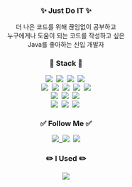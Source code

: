 
<!-- <p align="center">
<img width="550px" src="https://user-images.githubusercontent.com/102283529/226106471-cc61c579-b8c4-401c-8831-76e46e4401d7.png">
</p>
<p align="center"> -->
<h3 align="center"> ✨ Just Do IT ✨ </h3>
<p align="center" >
더 나은 코드를 위해 끊임없이 공부하고<br>
누구에게나 도움이 되는 코드를 작성하고 싶은<br>
Java를 좋아하는 신입 개발자</p>

<h3 align="center">📕 Stack 📕</h3>
<p align="center">
  <img src="https://img.shields.io/badge/Java-007396?style=flat&logo=java&logoColor=white"/>&nbsp
  <img src="https://img.shields.io/badge/SpringBoot-6DB33F?style=flat&logo=springboot&logoColor=white"/>&nbsp
  <img src="https://img.shields.io/badge/JavaScript-f7df1e?style=flat&logo=javascript&logoColor=white"/></a>&nbsp
  <img src="https://img.shields.io/badge/Thymeleaf-005F0F?style=flat&logo=Thymeleaf&logoColor=white"/></a>&nbsp
  <br>
  <img src="https://img.shields.io/badge/jQuery-0769AD?style=flat&logo=jQuery&logoColor=white">&nbsp
  <img src="https://img.shields.io/badge/HTML5-E34F26?style=flat&logo=html5&logoColor=white">&nbsp
  <img src="https://img.shields.io/badge/CSS-1572B6?style=flat&logo=css3&logoColor=white">&nbsp
  <img src="https://img.shields.io/badge/ORACLE-F80000?style=flat&logo=ORACLE&logoColor=white">&nbsp
  <img src="https://img.shields.io/badge/MySQL-4479A1?style=flat&logo=MySQL&logoColor=white"/>
  <br>
  <img src="https://img.shields.io/badge/Eclipse-2C2255?style=flat&logo=Eclipse IDE&logoColor=white"/>&nbsp
  <img src="https://img.shields.io/badge/VSCode-007ACC?style=flat&logo=Visual Studio Code&logoColor=white"/>&nbsp
  <img src="https://img.shields.io/badge/IntelliJ-000000?style=flat&logo=IntelliJ IDEA&logoColor=white"/>&nbsp
  <br>
  <img src="https://img.shields.io/badge/Git-F05032?style=flat&logo=Git&logoColor=white"/>&nbsp
  <img src="https://img.shields.io/badge/Figma-F24E1E?style=flat&logo=figma&logoColor=white"/>&nbsp
  <img src="https://img.shields.io/badge/Notion-000000?style=flat&logo=notion&logoColor=white"/>&nbsp<br>

</p>

<h3 align="center">✅ Follow Me ✅</h3>
<p align="center">
  <a href="https://github.com/AyoungJo"><img src="https://img.shields.io/badge/GitHub-181717?style=flat&logo=github&logoColor=white"/>&nbsp
  <a href="https://velog.io/@joajoa"><img src="https://img.shields.io/badge/Velog-11B48A?style=flat&logo=Vimeo&logoColor=white&link=https://velog.io/@joajoa"/></a>&nbsp
   <a href="mailto:joy8dev@gmail.com"><img src="https://img.shields.io/badge/Gmail-d14836?style=flat&logo=Gmail&logoColor=white&link=joy8dev@gmail.com"/></a>
</p>
<h3 align="center">✏️ I Used ✏️</h3>
<p align="center">
<img src="https://github-readme-stats.vercel.app/api/top-langs/?username=AyoungJo&layout=compact)](https://github.com/AyoungJo/github-readme-stats)">
</p>
<!--<h3 align="center">💜 I Like 💜</h3>
<p align="center">
Purple, Clothes, Shoes <br>
Animal, Sea, Trip<br>
Spring, Sunset, Sunflower, and ...
</p>
<p align="center">
<a href="https://hits.seeyoufarm.com"><img src="https://hits.seeyoufarm.com/api/count/incr/badge.svg?url=https%3A%2F%2Fgithub.com%2FAyoungJo%2FAyoungJo&count_bg=%23D6B6EC&title_bg=%23555555&icon=&icon_color=%23E7E7E7&title=hits&edge_flat=false"/></a>
</p>

**AyoungJo/AyoungJo** is a ✨ _special_ ✨ repository because its `README.md` (this file) appears on your GitHub profile.

Here are some ideas to get you started:

- 🔭 I’m currently working on ...
- 🌱 I’m currently learning ...
- 👯 I’m looking to collaborate on ...
- 🤔 I’m looking for help with ...
- 💬 Ask me about ...
- 📫 How to reach me: ...
- 😄 Pronouns: ...
- ⚡ Fun fact: ...
-->
